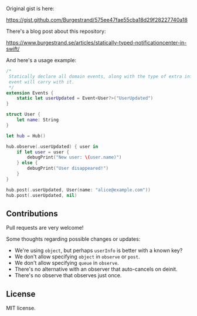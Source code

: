 Original gist is here:

  https://gist.github.com/Burgestrand/575ee47fae55cba18d29f28227740a18

There's a blog post about this repository:

  https://www.burgestrand.se/articles/statically-typed-notificationcenter-in-swift/

And here's a usage example:

```swift
/*
 Statically declare all domain events, along with the type of extra information the
 event will carry with it.
 */
extension Events {
    static let userUpdated = Event<User?>("UserUpdated")
}

struct User {
    let name: String
}

let hub = Hub()

hub.observe(.userUpdated) { user in
    if let user = user {
        debugPrint("New user: \(user.name)")
    } else {
        debugPrint("User disappeared!")
    }
}

hub.post(.userUpdated, User(name: "alice@example.com"))
hub.post(.userUpdated, nil)
```

## Contributions

Pull requests are very welcome!

Some thoughts regarding possible changes or updates:

- We're using `object`, but perhaps `userInfo` is better with a known key?
- We don't allow specifying `object` in `observe` or `post`.
- We don't allow specifying `queue` in `observe`.
- There's no alternative with an observer that auto-cancels on deinit.
- There's no observe that observes just once.

## License

MIT license.
